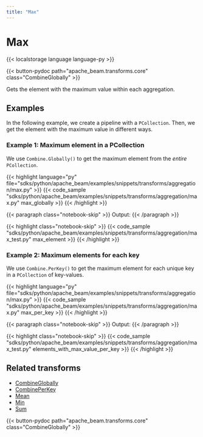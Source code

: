 ```yaml
---
title: "Max"
---
```

<!--
Licensed under the Apache License, Version 2.0 (the "License");
you may not use this file except in compliance with the License.
You may obtain a copy of the License at

http://www.apache.org/licenses/LICENSE-2.0

Unless required by applicable law or agreed to in writing, software
distributed under the License is distributed on an "AS IS" BASIS,
WITHOUT WARRANTIES OR CONDITIONS OF ANY KIND, either express or implied.
See the License for the specific language governing permissions and
limitations under the License.
-->

# Max

{{< localstorage language language-py >}}

{{< button-pydoc path="apache_beam.transforms.core" class="CombineGlobally" >}}

Gets the element with the maximum value within each aggregation.

## Examples

In the following example, we create a pipeline with a `PCollection`.
Then, we get the element with the maximum value in different ways.

### Example 1: Maximum element in a PCollection

We use `Combine.Globally()` to get the maximum element from the *entire* `PCollection`.

{{< highlight language="py" file="sdks/python/apache_beam/examples/snippets/transforms/aggregation/max.py" >}}
{{< code_sample "sdks/python/apache_beam/examples/snippets/transforms/aggregation/max.py" max_globally >}}
{{< /highlight >}}

{{< paragraph class="notebook-skip" >}}
Output:
{{< /paragraph >}}

{{< highlight class="notebook-skip" >}}
{{< code_sample "sdks/python/apache_beam/examples/snippets/transforms/aggregation/max_test.py" max_element >}}
{{< /highlight >}}

### Example 2: Maximum elements for each key

We use `Combine.PerKey()` to get the maximum element for each unique key in a `PCollection` of key-values.

{{< highlight language="py" file="sdks/python/apache_beam/examples/snippets/transforms/aggregation/max.py" >}}
{{< code_sample "sdks/python/apache_beam/examples/snippets/transforms/aggregation/max.py" max_per_key >}}
{{< /highlight >}}

{{< paragraph class="notebook-skip" >}}
Output:
{{< /paragraph >}}

{{< highlight class="notebook-skip" >}}
{{< code_sample "sdks/python/apache_beam/examples/snippets/transforms/aggregation/max_test.py" elements_with_max_value_per_key >}}
{{< /highlight >}}

## Related transforms

* [CombineGlobally](/documentation/transforms/python/aggregation/combineglobally)
* [CombinePerKey](/documentation/transforms/python/aggregation/combineperkey)
* [Mean](/documentation/transforms/python/aggregation/mean)
* [Min](/documentation/transforms/python/aggregation/min)
* [Sum](/documentation/transforms/python/aggregation/sum)

{{< button-pydoc path="apache_beam.transforms.core" class="CombineGlobally" >}}
